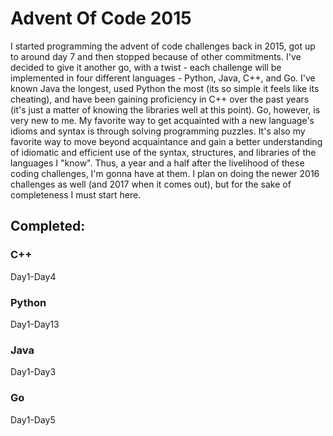 # Advent Of Code 2015
I started programming the advent of code challenges back in 2015, got up to around day 7 and then stopped because of other commitments. I've decided to give it another go, with a twist - each challenge will be implemented in four different languages - Python, Java, C++, and Go. I've known Java the longest, used Python the most (its so simple it feels like its cheating), and have been gaining proficiency in C++ over the past years (it's just a matter of knowing the libraries well at this point). Go, however, is very new to me. My favorite way to get acquainted with a new language's idioms and syntax is through solving programming puzzles. It's also my favorite way to move beyond acquaintance and gain a better understanding of idiomatic and efficient use of the syntax, structures, and libraries of the languages I "know". Thus, a year and a half after the livelihood of these coding challenges, I'm gonna have at them. I plan on doing the newer 2016 challenges as well (and 2017 when it comes out), but for the sake of completeness I must start here.
## Completed:
### C++ 
Day1-Day4
### Python
Day1-Day13
### Java
Day1-Day3
### Go
Day1-Day5

